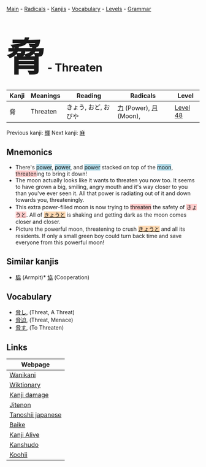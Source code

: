 <style> bigfont {font-size: 100px}</style>
[Main](../index.md) -
[Radicals](../radicals.md) -
[Kanjis](../kanjis.md) -
[Vocabulary](../vocabulary.md) -
[Levels](../levels.md) -
[Grammar](../grammar.md)
# <bigfont> 脅</bigfont> - Threaten 

| Kanji | Meanings | Reading | Radicals | Level |
| --- | --- | --- | --- | --- |
| 脅 | Threaten | きょう, おど, おびや | [力](../radicals/力.md) (Power), [月](../radicals/月.md) (Moon),  | [Level 48](../levels/wk_level48.md) |

Previous kanji: [輝](輝.md) Next kanji: [麻](麻.md) 

## Mnemonics
 * There's <span style="background-color:#ADD8E6"> power</span>, <span style="background-color:#ADD8E6"> power</span>, and <span style="background-color:#ADD8E6"> power</span> stacked on top of the <span style="background-color:#ADD8E6"> moon</span>, <span style="background-color:#ffcccb"> threaten</span>ing to bring it down!
* The moon actually looks like it wants to threaten you now too. It seems to have grown a big, smiling, angry mouth and it's way closer to you than you've ever seen it. All that power is radiating out of it and down towards you, threateningly.
* This extra power-filled moon is now trying to <span style="background-color:#ffcccb"> threaten</span> the safety of <span style="background-color:#ffcccb"> きょうと</span>. All of <span style="background-color:#fed8b1"> [きょうと](https://jisho.org/search/きょうと)</span> is shaking and getting dark as the moon comes closer and closer.
* Picture the powerful moon, threatening to crush <span style="background-color:#fed8b1"> [きょうと](https://jisho.org/search/きょうと)</span> and all its residents. If only a small green boy could turn back time and save everyone from this powerful moon!


## Similar kanjis
 * [脇](脇.md) (Armpit)* [協](協.md) (Cooperation)


## Vocabulary
 * [脅し](../vocabulary/脅.md), (Threat, A Threat)
* [脅迫](../vocabulary/脅.md), (Threat, Menace)
* [脅す](../vocabulary/脅.md), (To Threaten)



## Links 

| Webpage |
| --- |
| [Wanikani          ](https://www.wanikani.com/kanji/脅) |
| [Wiktionary        ](https://en.wiktionary.org/wiki/脅) |
| [Kanji damage      ](http://www.kanjidamage.com/kanji/search?utf8=✓&q=脅) |
| [Jitenon           ](https://jitenon.com/kanji/脅) |
| [Tanoshii japanese ](https://www.tanoshiijapanese.com/dictionary/kanji.cfm?k=脅) |
| [Baike             ](https://baike.baidu.com/item/脅) |
| [Kanji Alive       ](https://app.kanjialive.com/脅) |
| [Kanshudo          ](https://www.kanshudo.com/searchmn?q=脅) |
| [Koohii            ](https://kanji.koohii.com/study/kanji/脅) |
